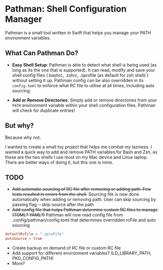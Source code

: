 # Pathman: Shell Configuration Manager

Pathman is a small tool written in Swift that helps you manage your PATH environment variables.

## What Can Pathman Do?

- **Easy Shell Setup**: Pathman is able to detect what shell is being used (as long as its the one that is supported). It can read, modify and save your shell config files (.bashrc, .zshrc, .zprofile (as default for zsh shell) ) without setting it up. Pathman config can be also overridden in its `config.toml` to enforce what RC file to utilise at all times, including auto sourcing.

- **Add or Remove Directories**: Simply add or remove directories from your `PATH` environment variable within your shell configuration files. Pathman will check for duplicate entries!

## But why?

Because why not.

I wanted to create a small toy project that helps me combat my laziness. I wanted a quick way to add and remove PATH variables for Bash and Zsh, 
as these are the two shells I use most on my Mac device and Linux laptop. There are better ways of doing it, but this one is mine.

## TODO
- ~~Add automatic sourcing of RC file after removing or adding path. Few tests resulted in errors from the shell.~~ Sourcing file is now done automatically when adding or removing path. User can skip sourcing by passing flag --skip-source after the path
- ~~Add config file that helps Pathman determine custom RC files to manage (TOML? YAML?)~~ Pathman will now read config file from .config/pathman/config.toml that determines overridden rcFile and auto sourcing
```toml
defaultRcFile = ".zprofile"
autoSource = true
```
- Create backup on demand of RC file or custom RC file
- Add support for different environment variables? (LD_LIBRARY_PATH, PKG_CONFIG_PATH)
- More?
